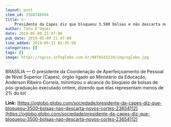 ```yaml
---
layout: post
item_id: 2588740504
title: >-
    Presidente da Capes diz que bloqueou 3.500 bolsas e não descarta novos cortes
author: Tatu D'Oquei
date: 2019-05-09 21:47:00
pub_date: 2019-05-09 21:47:00
time_added: 2019-05-11 02:35:50
categories: []
tags: []
image: https://ogcss.infoglobo.com.br/9876543210/img/oglobo.jpg
---
```


BRASÍLIA — O presidente da Coordenação de Aperfeiçoamento de Pessoal de Nível Superior (Capes), órgão ligado ao Ministério da Educação, Anderson Ribeiro Correia, minimizou o alcance do bloqueio de bolsas de pós-graduação executado ontem, dizendo que elas representam menos de 2% do tot

**Link:** [https://oglobo.globo.com/sociedade/presidente-da-capes-diz-que-bloqueou-3500-bolsas-nao-descarta-novos-cortes-23654112](https://oglobo.globo.com/sociedade/presidente-da-capes-diz-que-bloqueou-3500-bolsas-nao-descarta-novos-cortes-23654112)

